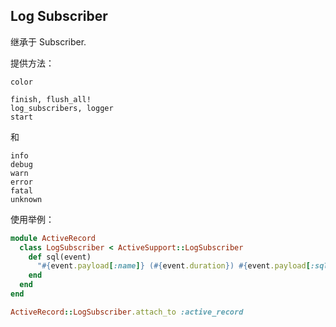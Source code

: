 ## Log Subscriber

继承于 Subscriber.

提供方法：

```
color

finish, flush_all!
log_subscribers, logger
start
```

和

```
info
debug
warn
error
fatal
unknown
```

使用举例：

```ruby
module ActiveRecord
  class LogSubscriber < ActiveSupport::LogSubscriber
    def sql(event)
      "#{event.payload[:name]} (#{event.duration}) #{event.payload[:sql]}"
    end
  end
end

ActiveRecord::LogSubscriber.attach_to :active_record
```
